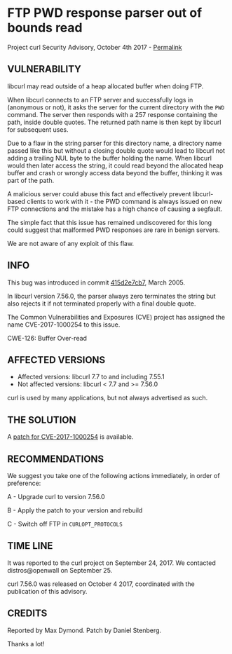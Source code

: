 FTP PWD response parser out of bounds read
==========================================

Project curl Security Advisory, October 4th 2017 -
[Permalink](https://curl.se/docs/CVE-2017-1000254.html)

VULNERABILITY
-------------

libcurl may read outside of a heap allocated buffer when doing FTP.

When libcurl connects to an FTP server and successfully logs in (anonymous or
not), it asks the server for the current directory with the `PWD` command. The
server then responds with a 257 response containing the path, inside double
quotes. The returned path name is then kept by libcurl for subsequent uses.

Due to a flaw in the string parser for this directory name, a directory name
passed like this but without a closing double quote would lead to libcurl not
adding a trailing NUL byte to the buffer holding the name. When libcurl would
then later access the string, it could read beyond the allocated heap buffer
and crash or wrongly access data beyond the buffer, thinking it was part of
the path.

A malicious server could abuse this fact and effectively prevent libcurl-based
clients to work with it - the PWD command is always issued on new FTP
connections and the mistake has a high chance of causing a segfault.

The simple fact that this issue has remained undiscovered for this long could
suggest that malformed PWD responses are rare in benign servers.

We are not aware of any exploit of this flaw.

INFO
----

This bug was introduced in commit
[415d2e7cb7](https://github.com/curl/curl/commit/415d2e7cb7), March 2005.

In libcurl version 7.56.0, the parser always zero terminates the string but
also rejects it if not terminated properly with a final double quote.

The Common Vulnerabilities and Exposures (CVE) project has assigned the name
CVE-2017-1000254 to this issue.

CWE-126: Buffer Over-read

AFFECTED VERSIONS
-----------------

- Affected versions: libcurl 7.7 to and including 7.55.1
- Not affected versions: libcurl < 7.7 and >= 7.56.0

curl is used by many applications, but not always advertised as such.

THE SOLUTION
------------

A [patch for CVE-2017-1000254](https://curl.se/CVE-2017-1000254.patch) is
available.

RECOMMENDATIONS
---------------

We suggest you take one of the following actions immediately, in order of
preference:

 A - Upgrade curl to version 7.56.0

 B - Apply the patch to your version and rebuild

 C - Switch off FTP in `CURLOPT_PROTOCOLS`

TIME LINE
---------

It was reported to the curl project on September 24, 2017.  We contacted
distros@openwall on September 25.

curl 7.56.0 was released on October 4 2017, coordinated with the publication
of this advisory.

CREDITS
-------

Reported by Max Dymond. Patch by Daniel Stenberg.

Thanks a lot!
